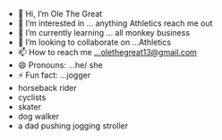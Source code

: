 - 👋 Hi, I’m Ole The Great
- 👀 I’m interested in ... anything Athletics reach me out
- 🌱 I’m currently learning ... all monkey business
- 💞️ I’m looking to collaborate on ...Athletics
- 📫 How to reach me ...olethegreat13@gmail.com
- 😄 Pronouns: ...he/ she
- ⚡ Fun fact: ...jogger
- horseback rider
- cyclists
- skater
- dog walker
- a dad pushing jogging stroller

<!---
254-Kip/254-Kip is a ✨ special ✨ repository because its `README.md` (this file) appears on your GitHub profile.
You can click the Preview link to take a look at your changes.
--->
